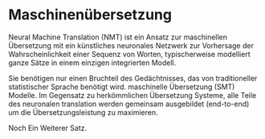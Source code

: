 # Maschinenübersetzung

Neural Machine Translation (NMT) ist ein Ansatz zur maschinellen Übersetzung mit ein künstliches neuronales Netzwerk zur Vorhersage der Wahrscheinlichkeit einer Sequenz von Worten, typischerweise modelliert ganze Sätze in einem einzigen integrierten Modell.

Sie benötigen nur einen Bruchteil des Gedächtnisses, das von traditioneller statistischer Sprache benötigt wird. maschinelle Übersetzung (SMT) Modelle. Im Gegensatz zu herkömmlichen Übersetzung Systeme, alle Teile des neuronalen translation werden gemeinsam ausgebildet (end-to-end) um die Übersetzungsleistung zu maximieren.

Noch Ein Weiterer Satz.
